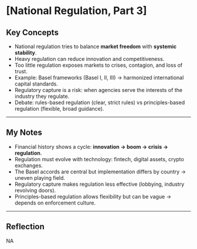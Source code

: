 # [National Regulation, Part 3]

## Key Concepts
- National regulation tries to balance **market freedom** with **systemic stability**.  
- Heavy regulation can reduce innovation and competitiveness.  
- Too little regulation exposes markets to crises, contagion, and loss of trust.  
- Example: Basel frameworks (Basel I, II, III) → harmonized international capital standards.  
- Regulatory capture is a risk: when agencies serve the interests of the industry they regulate.  
- Debate: rules-based regulation (clear, strict rules) vs principles-based regulation (flexible, broad guidance).  

---

## My Notes
- Financial history shows a cycle: **innovation → boom → crisis → regulation**.  
- Regulation must evolve with technology: fintech, digital assets, crypto exchanges.  
- The Basel accords are central but implementation differs by country → uneven playing field.  
- Regulatory capture makes regulation less effective (lobbying, industry revolving doors).  
- Principles-based regulation allows flexibility but can be vague → depends on enforcement culture.  

---

## Reflection
NA

